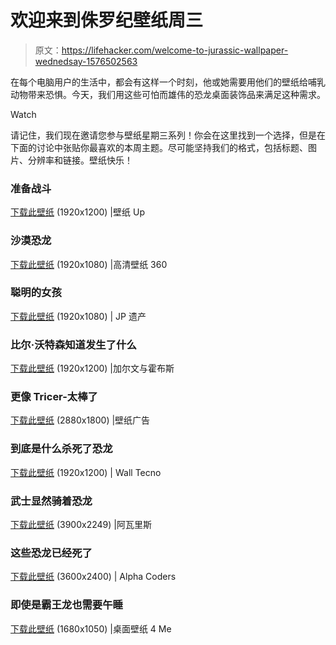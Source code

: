 # 欢迎来到侏罗纪壁纸周三

> 原文：<https://lifehacker.com/welcome-to-jurassic-wallpaper-wednedsay-1576502563>

在每个电脑用户的生活中，都会有这样一个时刻，他或她需要用他们的壁纸给哺乳动物带来恐惧。今天，我们用这些可怕而雄伟的恐龙桌面装饰品来满足这种需求。

Watch

请记住，我们现在邀请您参与壁纸星期三系列！你会在这里找到一个选择，但是在下面的讨论中张贴你最喜欢的本周主题。尽可能坚持我们的格式，包括标题、图片、分辨率和链接。壁纸快乐！

### 准备战斗

[下载此壁纸](http://www.wallpaperup.com/146899/battle_predators_teeth_dinosaur.html) (1920x1200) |壁纸 Up

### 沙漠恐龙

[下载此壁纸](http://hdwallpapers360.com/2013/12/dinosaurs-hd-wallpapers.html) (1920x1080) |高清壁纸 360

### 聪明的女孩

[下载此壁纸](http://www.jplegacy.org/jpencyclopedia/wp-content/uploads/2013/06/jurassicparkiii23.png) (1920x1080) | JP 遗产

### 比尔·沃特森知道发生了什么

[下载此壁纸](http://www.calvinandhobbes.comule.com/xTyrannoJet1920x1200.jpg) (1920x1200) |加尔文与霍布斯

### 更像 Tricer-太棒了

[下载此壁纸](http://www.wallpapersad.com/wallpaper/dinosaurs-triceratops-river.html) (2880x1800) |壁纸广告

### 到底是什么杀死了恐龙

[下载此壁纸](http://www.walltecno.com/dinosaur-wallpaper-9-wallpaper-background-hd.html) (1920x1200) | Wall Tecno

### 武士显然骑着恐龙

[下载此壁纸](http://arvalis.deviantart.com/art/T-Rex-vs-Samurai-285079933) (3900x2249) |阿瓦里斯

### 这些恐龙已经死了

[下载此壁纸](http://wall.alphacoders.com/big.php?i=20185) (3600x2400) | Alpha Coders

### 即使是霸王龙也需要午睡

[下载此壁纸](http://www.desktopwallpapers4.me/digital-art/dinosaur-trying-to-make-the-bed-21337/) (1680x1050) |桌面壁纸 4 Me